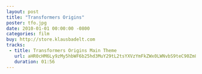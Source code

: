 ```yaml
---
layout: post
title: "Transformers Origins"
poster: tfo.jpg
date: 2010-01-01 00:00:00 -0800
categories: film
buy: http://store.klausbadelt.com
tracks:
 - title: Transformers Origins Main Theme
   url: aHR0cHM6Ly9zMy5hbWF6b25hd3MuY29tL2tsYXVzYmFkZWx0LWNvbS9teC90Zm8vVHJhbnNmb3JtZXJzXyBPcmlnaW5zIE1haW4gVGhlbWUubXAz
   duration: 01:56
---
```

